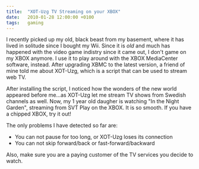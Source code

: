 ```yaml
---
title:	"XOT-Uzg TV Streaming on your XBOX"
date:	2010-01-28 12:00:00 +0100
tags: 	gaming
---
```



I recently picked up my old, black beast from my basement, where it has lived in
solitude since I bought my Wii. Since it is *old* and much has happened with the
video game indistry since it came out, I don't game on my XBOX anymore. I use it
to play around with the XBOX MediaCenter software, instead. After upgrading XBMC
to the latest version, a friend of mine told me about XOT-Uzg, which is a script
that can be used to stream web TV.

After installing the script, I noticed how the wonders of the new world appeared
before me...as XOT-Uzg let me stream TV shows from Swedish channels as well. Now,
my 1 year old daugher is watching "In the Night Garden", streaming from SVT Play
on the XBOX. It is so smooth. If you have a chipped XBOX, try it out!

The only problems I have detected so far are:

* You can not pause for too long, or XOT-Uzg loses its connection
* You can not skip forward/back or fast-forward/backward

Also, make sure you are a paying customer of the TV services you decide to watch.